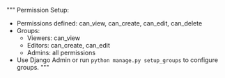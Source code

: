 """
Permission Setup:
- Permissions defined: can_view, can_create, can_edit, can_delete
- Groups:
    - Viewers: can_view
    - Editors: can_create, can_edit
    - Admins: all permissions
- Use Django Admin or run `python manage.py setup_groups` to configure groups.
"""
